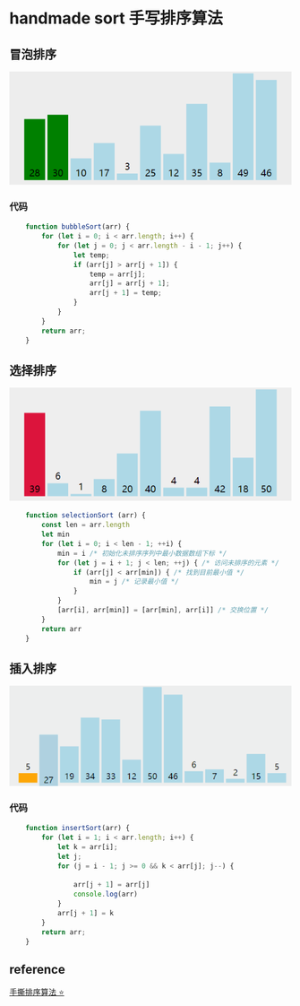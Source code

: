 # handmade sort 手写排序算法

## 冒泡排序
![冒泡排序](./assets/冒泡排序.gif)
### 代码
```javascript
    function bubbleSort(arr) {
        for (let i = 0; i < arr.length; i++) {
            for (let j = 0; j < arr.length - i - 1; j++) {
                let temp;
                if (arr[j] > arr[j + 1]) {
                    temp = arr[j];
                    arr[j] = arr[j + 1];
                    arr[j + 1] = temp;
                }
            }
        }
        return arr;
    }
```
## 选择排序
![选择排序](./assets/选择排序.gif)
```javascript
    function selectionSort (arr) {
        const len = arr.length
        let min
        for (let i = 0; i < len - 1; ++i) {
            min = i /* 初始化未排序序列中最小数据数组下标 */
            for (let j = i + 1; j < len; ++j) { /* 访问未排序的元素 */
                if (arr[j] < arr[min]) { /* 找到目前最小值 */
                    min = j /* 记录最小值 */
                }
            }
            [arr[i], arr[min]] = [arr[min], arr[i]] /* 交换位置 */
        }
        return arr
    }
```

## 插入排序
![插入排序](./assets/插入排序.gif)
### 代码
```javascript
    function insertSort(arr) {
        for (let i = 1; i < arr.length; i++) {
            let k = arr[i];
            let j;
            for (j = i - 1; j >= 0 && k < arr[j]; j--) {

                arr[j + 1] = arr[j]
                console.log(arr)
            }
            arr[j + 1] = k
        }
        return arr;
    }
```   

## reference
[手撕排序算法 ⭐](https://mp.weixin.qq.com/s/UHGj8noC8uAgp-no-UrJhQ)

